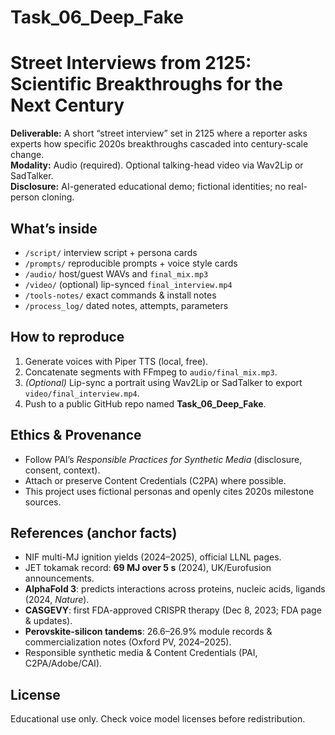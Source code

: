 # Task_06_Deep_Fake

# Street Interviews from 2125: Scientific Breakthroughs for the Next Century

**Deliverable:** A short “street interview” set in 2125 where a reporter asks experts how specific 2020s breakthroughs cascaded into century-scale change.  
**Modality:** Audio (required). Optional talking-head video via Wav2Lip or SadTalker.  
**Disclosure:** AI-generated educational demo; fictional identities; no real-person cloning.

## What’s inside
- `/script/` interview script + persona cards
- `/prompts/` reproducible prompts + voice style cards
- `/audio/` host/guest WAVs and `final_mix.mp3`
- `/video/` (optional) lip-synced `final_interview.mp4`
- `/tools-notes/` exact commands & install notes
- `/process_log/` dated notes, attempts, parameters

## How to reproduce
1) Generate voices with Piper TTS (local, free).  
2) Concatenate segments with FFmpeg to `audio/final_mix.mp3`.  
3) *(Optional)* Lip-sync a portrait using Wav2Lip or SadTalker to export `video/final_interview.mp4`.  
4) Push to a public GitHub repo named **Task_06_Deep_Fake**.

## Ethics & Provenance
- Follow PAI’s *Responsible Practices for Synthetic Media* (disclosure, consent, context).
- Attach or preserve Content Credentials (C2PA) where possible.
- This project uses fictional personas and openly cites 2020s milestone sources.

## References (anchor facts)
- NIF multi-MJ ignition yields (2024–2025), official LLNL pages.  
- JET tokamak record: **69 MJ over 5 s** (2024), UK/Eurofusion announcements.  
- **AlphaFold 3**: predicts interactions across proteins, nucleic acids, ligands (2024, *Nature*).  
- **CASGEVY**: first FDA-approved CRISPR therapy (Dec 8, 2023; FDA page & updates).  
- **Perovskite-silicon tandems**: 26.6–26.9% module records & commercialization notes (Oxford PV, 2024–2025).
- Responsible synthetic media & Content Credentials (PAI, C2PA/Adobe/CAI).

## License
Educational use only. Check voice model licenses before redistribution.
